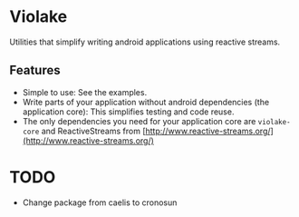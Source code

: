 # Violake

Utilities that simplify writing android applications using reactive streams.

## Features

 * Simple to use: See the examples.
 * Write parts of your application without android dependencies (the application core): This simplifies testing and code reuse.
 * The only dependencies you need for your application core are `violake-core` and ReactiveStreams from [http://www.reactive-streams.org/](http://www.reactive-streams.org/)

# TODO

 * Change package from caelis to cronosun